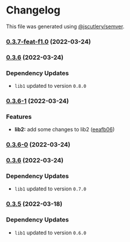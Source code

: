 # Changelog

This file was generated using [@jscutlery/semver](https://github.com/jscutlery/semver).

### [0.3.7-feat-f1.0](https://github.com/rostyk-begey/nx-sandbox/compare/lib2-0.3.6...lib2-0.3.7-feat-f1.0) (2022-03-24)

### [0.3.6](https://github.com/rostyk-begey/nx-sandbox/compare/lib2-0.3.6-1...lib2-0.3.6) (2022-03-24)

### Dependency Updates

* `lib1` updated to version `0.8.0`
### [0.3.6-1](https://github.com/rostyk-begey/nx-sandbox/compare/lib2-0.3.6-0...lib2-0.3.6-1) (2022-03-24)


### Features

* **lib2:** add some changes to lib2 ([eeafb06](https://github.com/rostyk-begey/nx-sandbox/commit/eeafb0608ca197377cace99830c75abbbfe9ab2b))

### [0.3.6-0](https://github.com/rostyk-begey/nx-sandbox/compare/lib2-0.3.5...lib2-0.3.6-0) (2022-03-24)

### [0.3.6](https://github.com/rostyk-begey/nx-sandbox/compare/lib2-0.3.5...lib2-0.3.6) (2022-03-24)

### Dependency Updates

* `lib1` updated to version `0.7.0`

### [0.3.5](https://github.com/rostyk-begey/nx-sandbox/compare/lib2-0.3.4...lib2-0.3.5) (2022-03-18)

### Dependency Updates

* `lib1` updated to version `0.6.0`
